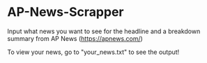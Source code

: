 # AP-News-Scrapper
Input what news you want to see for the headline and a breakdown summary from AP News (https://apnews.com/)

To view your news, go to "your_news.txt" to see the output!
